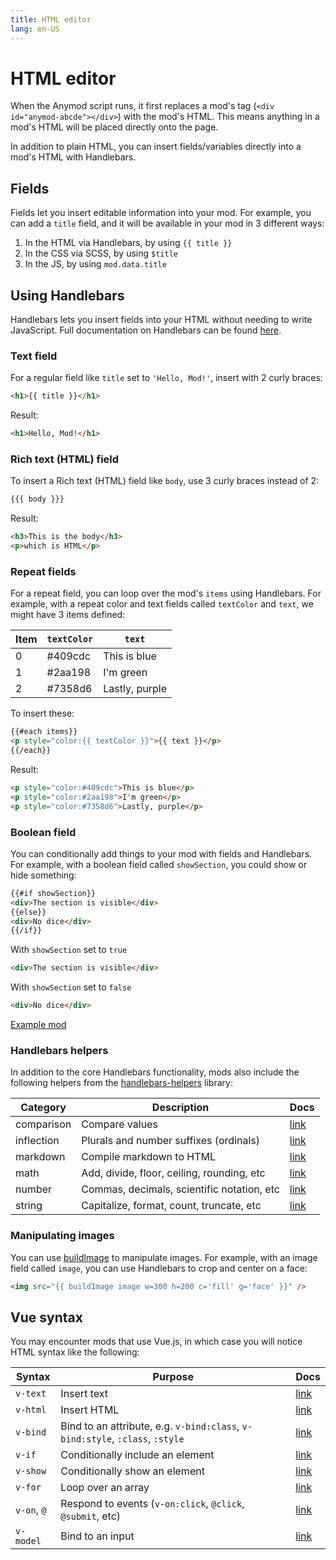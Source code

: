 ```yaml
---
title: HTML editor
lang: en-US
---
```


# HTML editor

When the Anymod script runs, it first replaces a mod's tag (`<div id="anymod-abcde"></div>`) with the mod's HTML. This means anything in a mod's HTML will be placed directly onto the page.

In addition to plain HTML, you can insert fields/variables directly into a mod's HTML with Handlebars.

## Fields

Fields let you insert editable information into your mod. For example, you can add a `title` field, and it will be available in your mod in 3 different ways:

<ol>
  <li>In the HTML via Handlebars, by using <code v-pre>{{ title }}</code></li>
  <li>In the CSS via SCSS, by using <code>$title</code></li>
  <li>In the JS, by using <code>mod.data.title</code></li>
</ol>

## Using Handlebars

Handlebars lets you insert fields into your HTML without needing to write JavaScript. Full documentation on Handlebars can be found [here](https://handlebarsjs.com/).

### Text field

For a regular field like `title` set to `'Hello, Mod!'`, insert with 2 curly braces:

```html
<h1>{{ title }}</h1>
```

Result:

```html
<h1>Hello, Mod!</h1>
```

### Rich text (HTML) field

To insert a Rich text (HTML) field like `body`, use 3 curly braces instead of 2:

```html
{{{ body }}}
```

Result:

```html
<h3>This is the body</h3>
<p>which is HTML</p>
```

### Repeat fields

For a repeat field, you can loop over the mod's `items` using Handlebars. For example, with a repeat color and text fields called `textColor` and `text`, we might have 3 items defined:

| Item | `textColor` | `text`         |
| ---- | ----------- | -------------- |
| 0    | #409cdc     | This is blue   |
| 1    | #2aa198     | I'm green      |
| 2    | #7358d6     | Lastly, purple |

To insert these:

```html
{{#each items}}
<p style="color:{{ textColor }}">{{ text }}</p>
{{/each}}
```

Result:

```html
<p style="color:#409cdc">This is blue</p>
<p style="color:#2aa198">I'm green</p>
<p style="color:#7358d6">Lastly, purple</p>
```

### Boolean field

You can conditionally add things to your mod with fields and Handlebars. For example, with a boolean field called `showSection`, you could show or hide something:

```html
{{#if showSection}}
<div>The section is visible</div>
{{else}}
<div>No dice</div>
{{/if}}
```

With `showSection` set to `true`

```html
<div>The section is visible</div>
```

With `showSection` set to `false`

```html
<div>No dice</div>
```

[Example mod](https://anymod.com/mod/boolean-example-alaool?h1=54&h2=78)

### Handlebars helpers

In addition to the core Handlebars functionality, mods also include the following helpers from the [handlebars-helpers](https://github.com/helpers/handlebars-helpers) library:

| Category   | Description                                | Docs                                                        |
| ---------- | ------------------------------------------ | ----------------------------------------------------------- |
| comparison | Compare values                             | [link](http://assemble.io/helpers/helpers-comparison.html)  |
| inflection | Plurals and number suffixes (ordinals)     | [link](http://assemble.io/helpers/helpers-inflections.html) |
| markdown   | Compile markdown to HTML                   | [link](http://assemble.io/helpers/helpers-markdown.html)    |
| math       | Add, divide, floor, ceiling, rounding, etc | [link](http://assemble.io/helpers/helpers-math.html)        |
| number     | Commas, decimals, scientific notation, etc | [link](http://assemble.io/helpers/helpers-numbers.html)     |
| string     | Capitalize, format, count, truncate, etc   | [link](http://assemble.io/helpers/helpers-strings.html)     |

### Manipulating images

You can use [buildImage](/guide/global-methods.html#anymod-buildimage) to manipulate images. For example, with an image field called `image`, you can use Handlebars to crop and center on a face:

```html
<img src="{{ buildImage image w=300 h=200 c='fill' g='face' }}" />
```

## Vue syntax

You may encounter mods that use Vue.js, in which case you will notice HTML syntax like the following:

| Syntax      | Purpose                                                                       | Docs                                      |
| ----------- | ----------------------------------------------------------------------------- | ----------------------------------------- |
| `v-text`    | Insert text                                                                   | [link](https://vuejs.org/v2/api/#v-text)  |
| `v-html`    | Insert HTML                                                                   | [link](https://vuejs.org/v2/api/#v-html)  |
| `v-bind`    | Bind to an attribute, e.g. `v-bind:class`, `v-bind:style`, `:class`, `:style` | [link](https://vuejs.org/v2/api/#v-on)    |
| `v-if`      | Conditionally include an element                                              | [link](https://vuejs.org/v2/api/#v-if)    |
| `v-show`    | Conditionally show an element                                                 | [link](https://vuejs.org/v2/api/#v-show)  |
| `v-for`     | Loop over an array                                                            | [link](https://vuejs.org/v2/api/#v-if)    |
| `v-on`, `@` | Respond to events (`v-on:click`, `@click`, `@submit`, etc)                    | [link](https://vuejs.org/v2/api/#v-on)    |
| `v-model`   | Bind to an input                                                              | [link](https://vuejs.org/v2/api/#v-model) |
